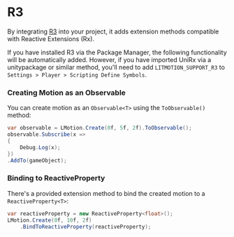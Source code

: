 # R3

By integrating [R3](https://github.com/Cysharp/R3) into your project, it adds extension methods compatible with Reactive Extensions (Rx).

If you have installed R3 via the Package Manager, the following functionality will be automatically added. However, if you have imported UniRx via a unitypackage or similar method, you'll need to add `LITMOTION_SUPPORT_R3` to `Settings > Player > Scripting Define Symbols`.

### Creating Motion as an Observable

You can create motion as an `Observable<T>` using the `ToObservable()` method:

```cs
var observable = LMotion.Create(0f, 5f, 2f).ToObservable();
observable.Subscribe(x =>
{
    Debug.Log(x);
})
.AddTo(gameObject);
```

### Binding to ReactiveProperty

There's a provided extension method to bind the created motion to a `ReactiveProperty<T>`:

```cs
var reactiveProperty = new ReactiveProperty<float>();
LMotion.Create(0f, 10f, 2f)
    .BindToReactiveProperty(reactiveProperty);
```
